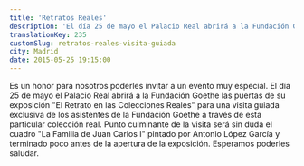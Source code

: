 ```yaml
---
title: 'Retratos Reales'
description: 'El día 25 de mayo el Palacio Real abrirá a la Fundación Goethe las puertas de su exposición "El Retrato en las Colecciones Reales"'
translationKey: 235
customSlug: retratos-reales-visita-guiada
city: Madrid
date: 2015-05-25 19:15:00
---
```


Es un honor para nosotros poderles invitar a un evento muy especial. El día 25 de mayo el Palacio Real abrirá a la Fundación Goethe las puertas de su exposición "El Retrato en las Colecciones Reales" para una visita guiada exclusiva de los asistentes de la Fundación Goethe a través de esta particular colección real. Punto culminante de la visita será sin duda el cuadro "La Familia de Juan Carlos I" pintado por Antonio López García y terminado poco antes de la apertura de la exposición. Esperamos poderles saludar.
